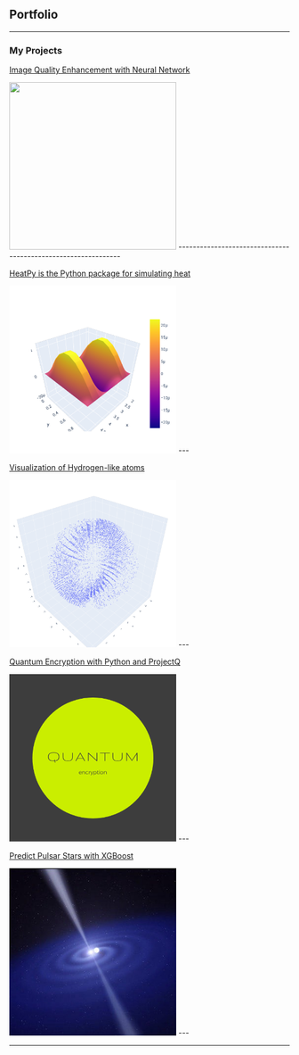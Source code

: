 ## Portfolio

---

### My Projects

[Image Quality Enhancement with Neural Network ](https://github.com/marianna13/Notebooks/blob/master/CNN%20Improve%20Image%20Quality.ipynb)

<img src="images/CNN.jpg" width="300" height="300" />
--------------------------------------------------------------

[HeatPy is the Python package for simulating heat](https://github.com/marianna13/heatpy)

<img src="images/heatpy.png" width="300" height="300" />
---

[Visualization of Hydrogen-like atoms](https://github.com/marianna13/Notebooks/blob/master/Hydrogen.ipynb)

<img src="images/hydrogen.png" width="300" height="300" />
---

[Quantum Encryption with Python and ProjectQ](https://github.com/marianna13/Notebooks/blob/master/Quantum_Encryption.ipynb)

<img src="images/quantum.png" width="300" height="300" />
---

[Predict Pulsar Stars with XGBoost](https://github.com/marianna13/Notebooks/blob/master/Quantum_Encryption.ipynb)

<img src="images/pulsar.jpg" width="300" height="300" />
---




---

